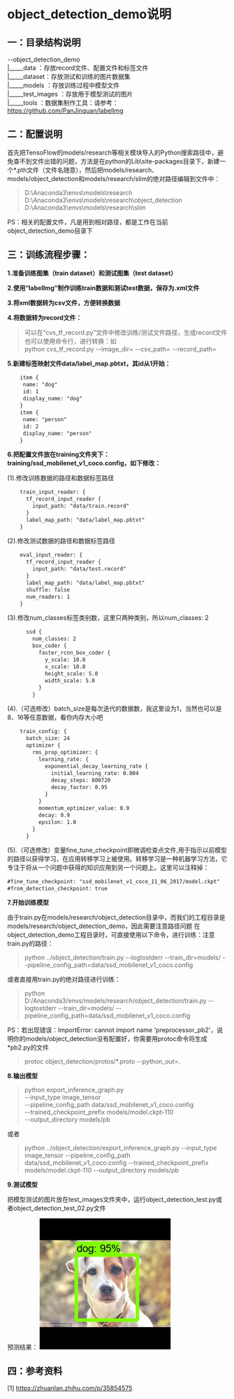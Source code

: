 # object_detection_demo说明
## 一：目录结构说明
--object_detection_demo</br>
|_____data   ：存放record文件、配置文件和标签文件</br>
|_____dataset：存放测试和训练的图片数据集</br>
|_____models ：存放训练过程中模型文件</br>
|_____test_images ：存放用于模型测试的图片</br>
|_____tools  ：数据集制作工具：请参考：https://github.com/PanJinquan/labelImg</br>

## 二：配置说明
首先把TensoFlow的models/research等相关模块导入的Python搜索路径中，避免查不到文件出错的问题，方法是在python的Lib\site-packages目录下，新建一个*.pth文件（文件名随意），然后把models/research、models/object_detection和models/research/slim的绝对路径编辑到文件中：
> D:\Anaconda3\envs\models\research</br>
> D:\Anaconda3\envs\models\research\object_detection</br>
> D:\Anaconda3\envs\models\research\slim</br>

PS：相关的配置文件，凡是用到相对路径，都是工作在当前object_detection_demo目录下

## 三：训练流程步骤：
**1.准备训练图集（train dataset）和测试图集（test dataset）**

**2.使用“labelImg”制作训练train数据和测试test数据，保存为.xml文件**

**3.将xml数据转为csv文件，方便转换数据**

**4.将数据转为record文件：**
>  可以在“cvs_tf_record.py”文件中修改训练/测试文件路径，生成record文件
>  也可以使用命令行，进行转换：如</br>
  python cvs_tf_record.py    --image_dir=    --csv_path=   --record_path=

**5.新建标签映射文件data/label_map.pbtxt，其id从1开始：**

``` 
	item {
	 name: "dog"
	 id: 1
	 display_name: "dog"
	}
	item {
	 name: "person"
	 id: 2
	 display_name: "person"
	}
```
**6.把配置文件放在training文件夹下：training/ssd_mobilenet_v1_coco.config，如下修改：**

(1).修改训练数据的路径和数据标签路径
```
	train_input_reader: {
	  tf_record_input_reader {
		input_path: "data/train.record"
	  }
	  label_map_path: "data/label_map.pbtxt"
	}
```
(2).修改测试数据的路径和数据标签路径
```
	eval_input_reader: {
	  tf_record_input_reader {
		input_path: "data/test.record"
	  }
	  label_map_path: "data/label_map.pbtxt"
	  shuffle: false
	  num_readers: 1
	}
```
(3).修改num_classes标签类别数，这里只两种类别，所以num_classes: 2
```
	  ssd {
		num_classes: 2
		box_coder {
		  faster_rcnn_box_coder {
			y_scale: 10.0
			x_scale: 10.0
			height_scale: 5.0
			width_scale: 5.0
		  }
		}
```
(4).（可选修改）batch_size是每次迭代的数据数，我这里设为1，当然也可以是8、16等任意数据，看你内存大小吧
```
	train_config: {
	  batch_size: 24
	  optimizer {
		rms_prop_optimizer: {
		  learning_rate: {
			exponential_decay_learning_rate {
			  initial_learning_rate: 0.004
			  decay_steps: 800720
			  decay_factor: 0.95
			}
		  }
		  momentum_optimizer_value: 0.9
		  decay: 0.9
		  epsilon: 1.0
		}
	  }
```
(5).（可选修改）变量fine_tune_checkpoint即微调检查点文件,用于指示以前模型的路径以获得学习，在应用转移学习上被使用。转移学习是一种机器学习方法，它专注于将从一个问题中获得的知识应用到另一个问题上。这里可以注释掉：
```
#fine_tune_checkpoint: "ssd_mobilenet_v1_coco_11_06_2017/model.ckpt"
#from_detection_checkpoint: true
```
**7.开始训练模型**

  由于train.py在models/research/object_detection目录中，而我们的工程目录是models/research/object_detection_demo，因此需要注意路径问题
  在object_detection_demo工程目录时，可直接使用以下命令，进行训练：注意train.py的路径：
>  python ../object_detection/train.py --logtostderr --train_dir=models/  --pipeline_config_path=data/ssd_mobilenet_v1_coco.config </br>

  或者直接用train.py的绝对路径进行训练：
  
>  python D:/Anaconda3/envs/models/research/object_detection/train.py --logtostderr --train_dir=models/ --pipeline_config_path=data/ssd_mobilenet_v1_coco.config

PS：若出现错误：ImportError: cannot import name 'preprocessor_pb2'，说明你的models/object_detection没有配置好，你需要用protoc命令将生成*pb2.py的文件
> protoc object_detection/protos/*.proto --python_out=.  

**8.输出模型**

> python export_inference_graph.py \
> --input_type image_tensor \
> --pipeline_config_path data/ssd_mobilenet_v1_coco.config \
> --trained_checkpoint_prefix models/model.ckpt-110 \
> --output_directory models/pb

或者

> python ../object_detection/export_inference_graph.py --input_type image_tensor --pipeline_config_path data/ssd_mobilenet_v1_coco.config --trained_checkpoint_prefix models/model.ckpt-110 --output_directory models/pb

**9.测试模型**

把模型测试的图片放在test_images文件夹中，运行object_detection_test.py或者object_detection_test_02.py文件

预测结果：
<img src="others/pre_01.jpg" width="300"/>

## 四：参考资料

[1] https://zhuanlan.zhihu.com/p/35854575
